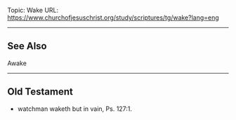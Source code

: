 Topic: Wake
URL: https://www.churchofjesuschrist.org/study/scriptures/tg/wake?lang=eng

---

## See Also

Awake

---

## Old Testament

- watchman waketh but in vain, Ps. 127:1.

